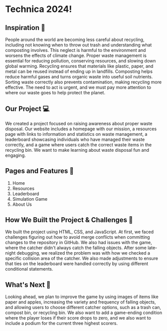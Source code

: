 # Technica 2024!

## Inspiration 🧠
People around the world are becoming less careful about recycling, including not knowing when to throw out trash and understanding what composting involves. This neglect is harmful to the environment and worsens the effects of climate change. Proper waste management is essential for reducing pollution, conserving resources, and slowing down global warming. Recycling ensures that materials like plastic, paper, and metal can be reused instead of ending up in landfills. Composting helps reduce harmful gases and turns organic waste into useful soil nutrients. Sorting waste correctly also prevents contamination, making recycling more effective. The need to act is urgent, and we must pay more attention to where our waste goes to help protect the planet.

## Our Project 💻
We created a project focused on raising awareness about proper waste disposal. Our website includes a homepage with our mission, a resources page with links to information and statistics on waste management, a leaderboard showcasing individuals who have managed their waste correctly, and a game where users catch the correct waste items in the recycling bin. We want to make learning about waste disposal fun and engaging.

## Pages and Features 📄
1. Home
2. Resources
3. Leaderboard
4. Simulation Game
5. About Us

## How We Built the Project & Challenges 🔨
We built the project using HTML, CSS, and JavaScript. At first, we faced challenges figuring out how to avoid merge conflicts when committing changes to the repository in GitHub. We also had issues with the game, where the catcher didn't always catch the falling objects. After some late-night debugging, we realized the problem was with how we checked a specific collision area of the catcher. We also made adjustments to ensure that ties on the leaderboard were handled correctly by using different conditional statements.

## What's Next 🔮
Looking ahead, we plan to improve the game by using images of items like paper and apples, increasing the variety and frequency of falling objects, and allowing users to choose different catcher options, such as a trash can, compost bin, or recycling bin. We also want to add a game-ending condition where the player loses if their score drops to zero, and we also want to include a podium for the current three highest scorers.

